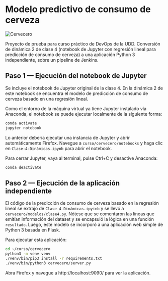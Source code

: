 # Modelo predictivo de consumo de cerveza

![Cervecero](https://raw.githubusercontent.com/orcilatam/cervecero/master/cervecero/static/img/cervecero.png)

Proyecto de prueba para curso práctico de DevOps de la UDD. Conversión de dinámica 2 de clase 4 (notebook de Jupyter con regresión lineal para predicción de consumo de cerveza) a una aplicación Python 3 independiente, sobre un pipeline de Jenkins.

## Paso 1 — Ejecución del notebook de Jupyter

Se incluye el notebook de Jupyter original de la clase 4. En la dinámica 2 de este notebook se encuentra el modelo de predicción de consumo de cerveza basado en una regresión lineal.

Como el entorno de la máquina virtual ya tiene Jupyter instalado vía Anaconda, el notebook se puede ejecutar localmente de la siguiente forma:

```sh
conda activate
jupyter notebook
```

Lo anterior debería ejecutar una instancia de Jupyter y abrir automáticamente Firefox. Navegue a `curso/cervecero/notebooks` y haga clic en `Clase-4-Dinámicas.ipynb` para abrir el notebook.

Para cerrar Jupyter, vaya al terminal, pulse Ctrl+C y desactive Anaconda:

```sh
conda deactivate
```

## Paso 2 — Ejecución de la aplicación independiente

El código de la predicción de consumo de cerveza basado en la regresión lineal se extrajo de `Clase-4-Dinámicas.ipyinb` y se llevó a `cervecero/modelos/clase4.py`. Nótese que se comentaron las líneas que emitían información del dataset y se encapsuló la lógica en una función `resultado`. Luego, este modelo se incorporó a una aplicación web simple de Python 3 basada en Flask.

Para ejecutar esta aplicación:

```sh
cd ~/curso/cervecero
python3 -m venv venv
./venv/bin/pip3 install -r requirements.txt
./venv/bin/python3 cervecero/server.py
```

Abra Firefox y navegue a http://localhost:9090/ para ver la aplicación.
